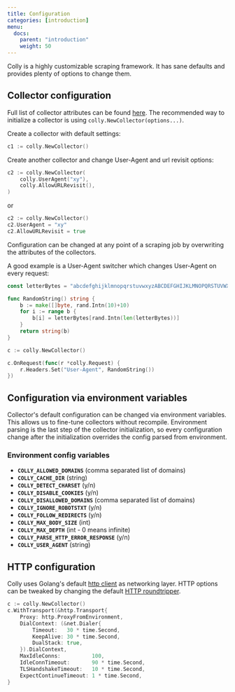 ```yaml
---
title: Configuration
categories: [introduction]
menu:
  docs:
    parent: "introduction"
    weight: 50
---
```


Colly is a highly customizable scraping framework. It has sane defaults and provides plenty of options to change them.


## Collector configuration

Full list of collector attributes can be found [here](https://godoc.org/github.com/gocolly/colly#Collector).
The recommended way to initialize a collector is using `colly.NewCollector(options...)`.

Create a collector with default settings:
```go
c1 := colly.NewCollector()
```

Create another collector and change User-Agent and url revisit options:
```go
c2 := colly.NewCollector(
	colly.UserAgent("xy"),
	colly.AllowURLRevisit(),
)
```
or
```go
c2 := colly.NewCollector()
c2.UserAgent = "xy"
c2.AllowURLRevisit = true
```

Configuration can be changed at any point of a scraping job by overwriting the attributes of the collectors.

A good example is a User-Agent switcher which changes User-Agent on every request:
```go
const letterBytes = "abcdefghijklmnopqrstuvwxyzABCDEFGHIJKLMNOPQRSTUVWXYZ"

func RandomString() string {
	b := make([]byte, rand.Intn(10)+10)
	for i := range b {
		b[i] = letterBytes[rand.Intn(len(letterBytes))]
	}
	return string(b)
}

c := colly.NewCollector()

c.OnRequest(func(r *colly.Request) {
	r.Headers.Set("User-Agent", RandomString())
})
```

## Configuration via environment variables

Collector's default configuration can be changed via environment variables. This allows us to fine-tune collectors without recompile.
Environment parsing is the last step of the collector initialization, so every configuration change after the initialization overrides the config parsed from environment.

### Environment config variables


 - **`COLLY_ALLOWED_DOMAINS`** (comma separated list of domains)
 - **`COLLY_CACHE_DIR`** (string)
 - **`COLLY_DETECT_CHARSET`** (y/n)
 - **`COLLY_DISABLE_COOKIES`** (y/n)
 - **`COLLY_DISALLOWED_DOMAINS`** (comma separated list of domains)
 - **`COLLY_IGNORE_ROBOTSTXT`** (y/n)
 - **`COLLY_FOLLOW_REDIRECTS`** (y/n)
 - **`COLLY_MAX_BODY_SIZE`** (int)
 - **`COLLY_MAX_DEPTH`** (int - 0 means infinite)
 - **`COLLY_PARSE_HTTP_ERROR_RESPONSE`** (y/n)
 - **`COLLY_USER_AGENT`** (string)


## HTTP configuration

Colly uses Golang's default [http client](https://godoc.org/net/http) as networking layer. HTTP options can be tweaked by changing the default [HTTP roundtripper](https://godoc.org/net/http#RoundTripper).

```go
c := colly.NewCollector()
c.WithTransport(&http.Transport{
	Proxy: http.ProxyFromEnvironment,
	DialContext: (&net.Dialer{
		Timeout:   30 * time.Second,
		KeepAlive: 30 * time.Second,
		DualStack: true,
	}).DialContext,
	MaxIdleConns:          100,
	IdleConnTimeout:       90 * time.Second,
	TLSHandshakeTimeout:   10 * time.Second,
	ExpectContinueTimeout: 1 * time.Second,
}
```
